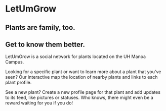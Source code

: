 # LetUmGrow


## Plants are family, too.

## Get to know them better.


LetUmGrow is a social network for plants located on the UH Manoa Campus.

Looking for a specific plant or want to learn more about a plant that you've seen? Our interactive map the location of nearby plants and links to each plant profile.

See a new plant? Create a new profile page for that plant and add updates to its feed, like pictures or statuses. Who knows, there might even be a reward waiting for you if you do!

